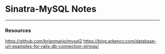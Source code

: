 # Sinatra-MySQL Notes

*****
### Resources
https://github.com/brianmario/mysql2
https://blog.arkency.com/database-url-examples-for-rails-db-connection-strings/